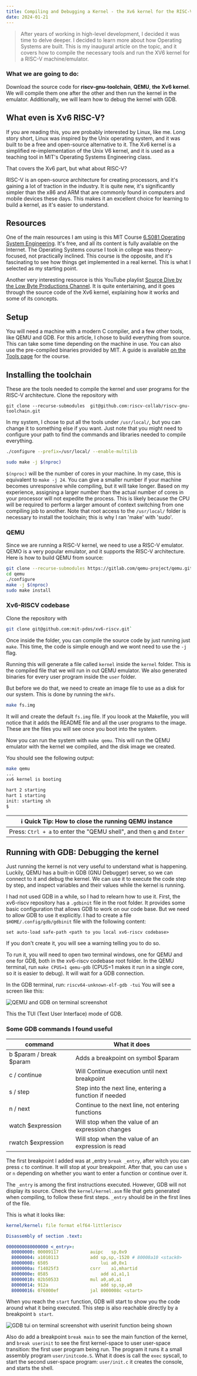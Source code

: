 ```yaml
---
title: Compiling and Debugging a Kernel - the Xv6 kernel for the RISC-V Architecture
date: 2024-01-21
---
```


> After years of working in high-level development, I decided it was time to delve deeper. 
> I decided to learn more about how Operating Systems are built. 
> This is my inaugural article on the topic, and it covers how to compile the necessary tools and run the XV6 kernel for a RISC-V machine/emulator.


### What we are going to do:

Download the source code for **riscv-gnu-toolchain**, **QEMU**, **the Xv6 kernel**.
We will compile them one after the other and then run the kernel in the emulator. 
Additionally, we will learn how to debug the kernel with GDB.

## What even is Xv6 RISC-V?

If you are reading this, you are probably interested by Linux, like me.
Long story short, Linux was inspired by the Unix operating system, and it was built to be a free and open-source alternative to it.
The Xv6 kernel is a simplified re-implementation of the Unix V6 kernel, and it is used as a teaching tool in MIT's Operating Systems Engineering class.

That covers the Xv6 part, but what about RISC-V?

RISC-V is an open-source architecture for creating processors, and it's gaining a lot of traction in the industry.
It is quite new, it's significantly simpler than the x86 and ARM that are commonly found in computers and mobile devices these days.
This makes it an excellent choice for learning to build a kernel, as it's easier to understand.

## Resources

One of the main resources I am using is this MIT Course [6.S081 Operating System Engineering](https://learncs.me/mit/6.s081).
It's free, and all its content is fully available on the Internet.
The Operating Systems course I took in college was theory-focused, not practically inclined.
This course is the opposite, and it's fascinating to see how things get implemented in a real kernel.
This is what I selected as my starting point.

Another very interesting resource is this YouTube playlist [Source Dive by the Low Byte Productions Channel](https://www.youtube.com/playlist?list=PLP29wDx6QmW4Mw8mgvP87Zk33LRcKA9bl).
It is quite entertaining, and it goes through the source code of the Xv6 kernel, explaining how it works and some of its concepts.

## Setup

You will need a machine with a modern C compiler, and a few other tools, like QEMU and GDB.
For this article, I chose to build everything from source.
This can take some time depending on the machine in use.
You can also use the pre-compiled binaries provided by MIT. A guide is available [on the Tools page](https://pdos.csail.mit.edu/6.828/2020/tools.html) for the course.

## Installing the toolchain

These are the tools needed to compile the kernel and user programs for the RISC-V architecture.
Clone the repository with

```
git clone --recurse-submodules  git@github.com:riscv-collab/riscv-gnu-toolchain.git
```

In my system, I chose to put all the tools under `/usr/local/`, but you can change it to something else if you want.
Just note that you might need to configure your path to find the commands and libraries needed to compile everything.

```bash
./configure --prefix=/usr/local/ --enable-multilib

sudo make -j $(nproc)
```

`$(nproc)` will be the number of cores in your machine.
In my case, this is equivalent to `make -j 24`.
You can give a smaller number if your machine becomes unresponsive while compiling, but it will take longer.
Based on my experience, assigning a larger number than the actual number of cores in your processor will not expedite the process.
This is likely because the CPU will be required to perform a larger amount of context switching from one compiling job to another.
Note that root access to the `/usr/local/` folder is necessary to install the toolchain; this is why I ran 'make' with 'sudo'.

### QEMU

Since we are running a RISC-V kernel, we need to use a RISC-V emulator.
QEMO is a very popular emulator, and it supports the RISC-V architecture.
Here is how to build QEMU from source:

```bash
git clone --recurse-submodules https://gitlab.com/qemu-project/qemu.git
cd qemu
./configure
make -j $(nproc)
sudo make install
```

### Xv6-RISCV codebase

Clone the repository with

```bash
git clone git@github.com:mit-pdos/xv6-riscv.git`
```

Once inside the folder, you can compile the source code by just running just `make`.
This time, the code is simple enough and we wont need to use the `-j` flag.

Running this will generate a file called `kernel` inside the `kernel` folder.
This is the compiled file that we will run in out QEMU emulator.
We also generated binaries for every user program inside the `user` folder.

But before we do that, we need to create an image file to use as a disk for our system.
This is done by running the `mkfs`.

```bash
make fs.img

```

It will and create the default `fs.img` file.
If you loook at the Makefile, you will notice that it adds the README file and all the user programs to the image.
These are the files you will see once you boot into the system.

Now you can run the system with `make qemu`. This will run the QEMU emulator with the kernel we compiled, and the disk image we created.

You should see the following output:

```bash
make qemu
...
xv6 kernel is booting

hart 2 starting
hart 1 starting
init: starting sh
$
```

| ℹ️  Quick Tip: How to close the running QEMU instance                 | 
|----------------------------------------------------------------------|
|Press: `Ctrl + a` to enter the "QEMU shell", and then `q` and `Enter` |


## Running with GDB: Debugging the kernel

Just running the kernel is not very useful to understand what is happening.
Luckily, QEMU has a built-in GDB (GNU Debugger) server, so we can connect to it and debug the kernel.
We can use it to execute the code step by step, and inspect variables and their values while the kernel is running.

I had not used GDB in a while, so I had to relearn how to use it. 
First, the xv6-riscv repository has a `.gdbinit` file in the root folder. 
It provides some basic configuration that allows GDB to work on our code base. 
But we need to allow GDB to use it explicitly.
I had to create a file `$HOME/.config/gdb/gdbinit` file with the following content:

```
set auto-load safe-path <path to you local xv6-riscv codebase>
```
If you don't create it, you will see a warning telling you to do so.


To run it, you will need to open two terminal windows, one for QEMU and one for GDB, both in the xv6-riscv codebase root folder.
In the QEMU terminal, run `make CPUS=1 qemu-gdb` (CPUS=1 makes it run in a single core, so it is easier to debug).
It will wait for a GDB connection.

In the GDB terminal, run: `riscv64-unknown-elf-gdb -tui`
You will see a screen like this:

![QEMU and GDB on terminal screenshot](./gdb-riscv-xv6.png)

This the TUI (Text User Interface) mode of GDB.

### Some GDB commands I found useful 

| command                 	| What it does                                           	|
|-------------------------	|--------------------------------------------------------	|
| b $param / break $param 	| Adds a breakpoint on symbol $param                     	|
| c / continue            	| Will Continue execution until next breakpoint         	|
| s / step                	| Step into the next line, entering a function if needed 	|
| n / next                	| Continue to the next line, not entering functions      	|
| watch $expression       	| Will stop when the value of an expression changes      	|
| rwatch $expression      	| Will stop when the value of an expression is read      	|


The first breakpoint I added was at \_entry `break _entry`, after witch you can press `c` to continue. 
It will stop at your breakpoint.
After that, you can use `s` or `n` depending on whether you want to enter a function or continue over it.

The `_entry` is among the first instructions executed.
However, GDB will not display its source.
Check the `kernel/kernel.asm` file that gets generated when compiling, to follow these first steps. 
`_entry` should be in the first lines of the file.

This is what it looks like:
```yaml
kernel/kernel: file format elf64-littleriscv

Disassembly of section .text:

0000000080000000 <_entry>:
  80000000: 00009117          	auipc	sp,0x9
  80000004: a1010113          	add	sp,sp,-1520 # 80008a10 <stack0>
  80000008: 6505                	lui	a0,0x1
  8000000a: f14025f3          	csrr	a1,mhartid
  8000000e: 0585                	add	a1,a1,1
  80000010: 02b50533          	mul	a0,a0,a1
  80000014: 912a                	add	sp,sp,a0
  80000016: 076000ef          	jal	8000008c <start>
```

When you reach the `start` function, GDB will start to show you the code around what it being executed. 
This step is also reachable directly by a breakpoint `b start`.

![GDB tui on terminal screenshot with userinit function being shown](./gdb-riscv-xv6-with-code.png)

Also do add a breakpoint `break main` to see the main function of the kernel, and `break userinit` to see the first kernel-space to user user-space transition: the first user program being run.
The program it runs it a small assembly program `user/initcode.S`. 
What it does is call the `exec` syscall, to start the second user-space program: `user/init.c` it creates the console, and starts the shell.

